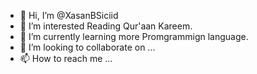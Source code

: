 - 👋 Hi, I’m @XasanBSiciid
- 👀 I’m interested Reading Qur'aan Kareem.
- 🌱 I’m currently learning more Promgrammign language.
- 💞️ I’m looking to collaborate on ...
- 📫 How to reach me ...

<!---
XasanBSiciid/XasanBSiciid is a ✨ special ✨ repository because its `README.md` (this file) appears on your GitHub profile.
You can click the Preview link to take a look at your changes.
--->
